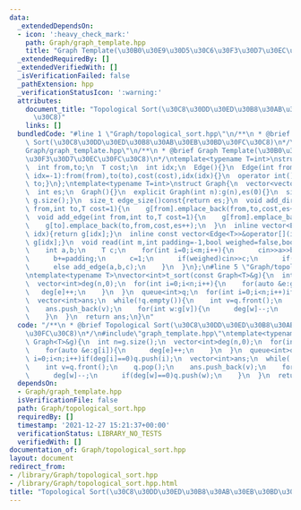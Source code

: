 ```yaml
---
data:
  _extendedDependsOn:
  - icon: ':heavy_check_mark:'
    path: Graph/graph_template.hpp
    title: "Graph Template(\u30B0\u30E9\u30D5\u30C6\u30F3\u30D7\u30EC\u30FC\u30C8)"
  _extendedRequiredBy: []
  _extendedVerifiedWith: []
  _isVerificationFailed: false
  _pathExtension: hpp
  _verificationStatusIcon: ':warning:'
  attributes:
    document_title: "Topological Sort(\u30C8\u30DD\u30ED\u30B8\u30AB\u30EB\u30BD\u30FC\
      \u30C8)"
    links: []
  bundledCode: "#line 1 \"Graph/topological_sort.hpp\"\n/**\n * @brief Topological\
    \ Sort(\u30C8\u30DD\u30ED\u30B8\u30AB\u30EB\u30BD\u30FC\u30C8)\n*/\n#line 1 \"\
    Graph/graph_template.hpp\"\n/**\n * @brief Graph Template(\u30B0\u30E9\u30D5\u30C6\
    \u30F3\u30D7\u30EC\u30FC\u30C8)\n*/\ntemplate<typename T=int>\nstruct Edge{\n\
    \  int from,to;\n  T cost;\n  int idx;\n  Edge(){}\n  Edge(int from,int to,T cost=1,int\
    \ idx=-1):from(from),to(to),cost(cost),idx(idx){}\n  operator int()const{return\
    \ to;}\n};\ntemplate<typename T=int>\nstruct Graph{\n  vector<vector<Edge<T>>>g;\n\
    \  int es;\n  Graph(){}\n  explicit Graph(int n):g(n),es(0){}\n  size_t size()const{return\
    \ g.size();}\n  size_t edge_size()const{return es;}\n  void add_directed_edge(int\
    \ from,int to,T cost=1){\n    g[from].emplace_back(from,to,cost,es++);\n  }\n\
    \  void add_edge(int from,int to,T cost=1){\n    g[from].emplace_back(from,to,cost,es);\n\
    \    g[to].emplace_back(to,from,cost,es++);\n  }\n  inline vector<Edge<T>>&operator[](int\
    \ idx){return g[idx];}\n  inline const vector<Edge<T>>&operator[](int idx)const{return\
    \ g[idx];}\n  void read(int m,int padding=-1,bool weighed=false,bool direct=false){\n\
    \    int a,b;\n    T c;\n    for(int i=0;i<m;i++){\n      cin>>a>>b;\n      a+=padding;\n\
    \      b+=padding;\n      c=1;\n      if(weighed)cin>>c;\n      if(direct)add_directed_edge(a,b,c);\n\
    \      else add_edge(a,b,c);\n    }\n  }\n};\n#line 5 \"Graph/topological_sort.hpp\"\
    \ntemplate<typename T>\nvector<int>t_sort(const Graph<T>&g){\n  int n=g.size();\n\
    \  vector<int>deg(n,0);\n  for(int i=0;i<n;i++){\n    for(auto &e:g[i]){\n   \
    \   deg[e]++;\n    }\n  }\n  queue<int>q;\n  for(int i=0;i<n;i++)if(deg[i]==0)q.push(i);\n\
    \  vector<int>ans;\n  while(!q.empty()){\n    int v=q.front();\n    q.pop();\n\
    \    ans.push_back(v);\n    for(int w:g[v]){\n      deg[w]--;\n      if(deg[w]==0)q.push(w);\n\
    \    }\n  }\n  return ans;\n}\n"
  code: "/**\n * @brief Topological Sort(\u30C8\u30DD\u30ED\u30B8\u30AB\u30EB\u30BD\
    \u30FC\u30C8)\n*/\n#include\"graph_template.hpp\"\ntemplate<typename T>\nvector<int>t_sort(const\
    \ Graph<T>&g){\n  int n=g.size();\n  vector<int>deg(n,0);\n  for(int i=0;i<n;i++){\n\
    \    for(auto &e:g[i]){\n      deg[e]++;\n    }\n  }\n  queue<int>q;\n  for(int\
    \ i=0;i<n;i++)if(deg[i]==0)q.push(i);\n  vector<int>ans;\n  while(!q.empty()){\n\
    \    int v=q.front();\n    q.pop();\n    ans.push_back(v);\n    for(int w:g[v]){\n\
    \      deg[w]--;\n      if(deg[w]==0)q.push(w);\n    }\n  }\n  return ans;\n}"
  dependsOn:
  - Graph/graph_template.hpp
  isVerificationFile: false
  path: Graph/topological_sort.hpp
  requiredBy: []
  timestamp: '2021-12-27 15:21:37+00:00'
  verificationStatus: LIBRARY_NO_TESTS
  verifiedWith: []
documentation_of: Graph/topological_sort.hpp
layout: document
redirect_from:
- /library/Graph/topological_sort.hpp
- /library/Graph/topological_sort.hpp.html
title: "Topological Sort(\u30C8\u30DD\u30ED\u30B8\u30AB\u30EB\u30BD\u30FC\u30C8)"
---
```

